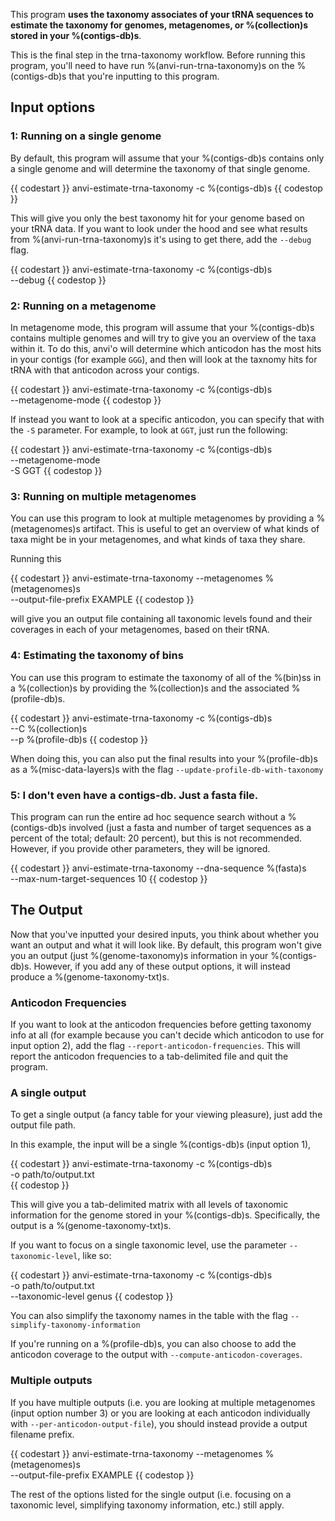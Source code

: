 This program **uses the taxonomy associates of your tRNA sequences to estimate the taxonomy for genomes, metagenomes, or %(collection)s stored in your %(contigs-db)s**. 

This is the final step in the trna-taxonomy workflow. Before running this program, you'll need to have run %(anvi-run-trna-taxonomy)s on the %(contigs-db)s that you're inputting to this program.

## Input options 

### 1: Running on a single genome

By default, this program will assume that your %(contigs-db)s contains only a single genome and will determine the taxonomy of that single genome.   

{{ codestart }}
anvi-estimate-trna-taxonomy -c %(contigs-db)s
{{ codestop }}

This will give you only the best taxonomy hit for your genome based on your tRNA data. If you want to look under the hood and see what results from %(anvi-run-trna-taxonomy)s it's using to get there, add the `--debug` flag. 

{{ codestart }}
anvi-estimate-trna-taxonomy -c %(contigs-db)s \
                           --debug 
{{ codestop }}

### 2: Running on a metagenome

In metagenome mode, this program will assume that your %(contigs-db)s contains multiple genomes and will try to give you an overview of the taxa within it.  To do this, anvi'o will determine which anticodon has the most hits in your contigs (for example `GGG`), and then will look at the taxnomy hits for tRNA with that anticodon across your contigs. 

{{ codestart }}
anvi-estimate-trna-taxonomy -c %(contigs-db)s \
                           --metagenome-mode 
{{ codestop }}

If instead you want to look at a specific anticodon, you can specify that with the `-S` parameter. For example, to look at `GGT`, just run the following: 

{{ codestart }}
anvi-estimate-trna-taxonomy -c %(contigs-db)s \
                           --metagenome-mode \
                           -S GGT
{{ codestop }}

### 3: Running on multiple metagenomes

You can use this program to look at multiple metagenomes by providing a %(metagenomes)s artifact. This is useful to get an overview of what kinds of taxa might be in your metagenomes, and what kinds of taxa they share. 

Running this

{{ codestart }}
anvi-estimate-trna-taxonomy --metagenomes %(metagenomes)s \
                           --output-file-prefix EXAMPLE
{{ codestop }}

will give you an output file containing all taxonomic levels found and their coverages in each of your metagenomes, based on their tRNA. 

### 4: Estimating the taxonomy of bins 

You can use this program to estimate the taxonomy of all of the %(bin)ss in a %(collection)s by providing the %(collection)s and the associated %(profile-db)s. 

{{ codestart }}
anvi-estimate-trna-taxonomy -c %(contigs-db)s \
                           --C %(collection)s  \
                           --p %(profile-db)s 
{{ codestop }}

When doing this, you can also put the final results into your %(profile-db)s as a %(misc-data-layers)s with the flag `--update-profile-db-with-taxonomy`

### 5: I don't even have a contigs-db. Just a fasta file. 

This program can run the entire ad hoc sequence search without a %(contigs-db)s involved (just a fasta and number of target sequences as a percent of the total; default: 20 percent), but this is not recommended. However, if you provide other parameters, they will be ignored. 

{{ codestart }}
anvi-estimate-trna-taxonomy --dna-sequence %(fasta)s \
                           --max-num-target-sequences 10
{{ codestop }}

## The Output

Now that you've inputted your desired inputs, you think about whether you want an output and what it will look like. By default, this program won't give you an output (just %(genome-taxonomy)s information in your %(contigs-db)s. However, if you add any of these output options, it will instead produce a %(genome-taxonomy-txt)s. 

### Anticodon Frequencies

If you want to look at the anticodon frequencies before getting taxonomy info at all (for example because you can't decide which anticodon to use for input option 2), add the flag `--report-anticodon-frequencies`. This will report the anticodon frequencies to a tab-delimited file and quit the program. 

### A single output 

To get a single output (a fancy table for your viewing pleasure), just add the output file path. 

In this example, the input will be a single %(contigs-db)s (input option 1), 

{{ codestart }}
anvi-estimate-trna-taxonomy -c %(contigs-db)s \
                           -o path/to/output.txt  
{{ codestop }}

This will give you a tab-delimited matrix with all levels of taxonomic information for the genome stored in your %(contigs-db)s. Specifically, the output is a %(genome-taxonomy-txt)s. 

If you want to focus on a single taxonomic level, use the parameter `--taxonomic-level`, like so:

{{ codestart }}
anvi-estimate-trna-taxonomy -c %(contigs-db)s \
                           -o path/to/output.txt  \
                           --taxonomic-level genus 
{{ codestop }}

You can also simplify the taxonomy names in the table with the flag `--simplify-taxonomy-information`

If you're running on a %(profile-db)s, you can also choose to add the anticodon coverage to the output with `--compute-anticodon-coverages`. 

### Multiple outputs

If you have multiple outputs (i.e. you are looking at multiple metagenomes (input option number 3) or you are looking at each anticodon individually with `--per-anticodon-output-file`), you should instead provide a output filename prefix.  

{{ codestart }}
anvi-estimate-trna-taxonomy --metagenomes %(metagenomes)s \
                           --output-file-prefix EXAMPLE
{{ codestop }}

The rest of the options listed for the single output (i.e. focusing on a taxonomic level, simplifying taxonomy information, etc.) still apply. 
